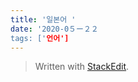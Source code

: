 ```yaml
---
title: '일본어 '
date: '2020-0５ー２２
tags: ['언어']
---
```


	
> Written with [StackEdit](https://stackedit.io/).
<!--stackedit_data:
eyJoaXN0b3J5IjpbLTE5NjMzNjg4ODAsOTg5NDU2NDgzLDIwNj
g0MTQzMTJdfQ==
-->